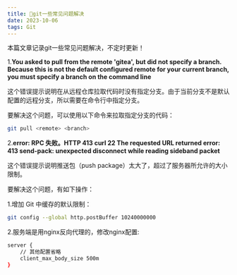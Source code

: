 ```yaml
---
title: 💯git一些常见问题解决
date: 2023-10-06
tags: Git
---
```


本篇文章记录git一些常见问题解决，不定时更新！

1.**You asked to pull from the remote 'gitea', but did not specify a branch. Because this is not the default configured remote for your current branch, you must specify a branch on the command line**

这个错误提示说明在从远程仓库拉取代码时没有指定分支。由于当前分支不是默认配置的远程分支，所以需要在命令行中指定分支。

要解决这个问题，可以使用以下命令来拉取指定分支的代码：

```sh
git pull <remote> <branch>
```

2.**error: RPC 失败。HTTP 413 curl 22 The requested URL returned error: 413 send-pack: unexpected disconnect while reading sideband packet**

这个错误提示说明推送包（push package）太大了，超过了服务器所允许的大小限制。

要解决这个问题，有如下操作：

1.增加 Git 中缓存的默认限制：

```bash
git config --global http.postBuffer 10240000000
```

2.服务端是用nginx反向代理的，修改nginx配置:

```sh
server {
    // 其他配置省略
    client_max_body_size 500m
}
```
